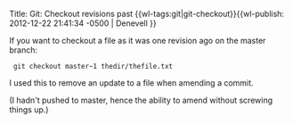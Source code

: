 Title: Git: Checkout revisions past
{{wl-tags:git|git-checkout}}{{wl-publish: 2012-12-22 21:41:34 -0500 | Denevell }}

If you want to checkout a file as it was one revision ago on the master branch:

     git checkout master~1 thedir/thefile.txt

I used this to remove an update to a file when amending a commit.

(I hadn't pushed to master, hence the ability to amend without screwing things up.)
